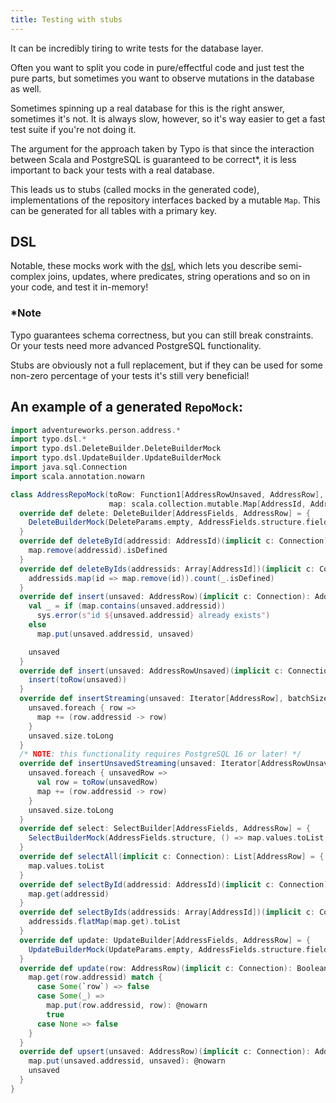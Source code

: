 ```yaml
---
title: Testing with stubs
---
```


It can be incredibly tiring to write tests for the database layer.

Often you want to split you code in pure/effectful code and just test the pure parts,
but sometimes you want to observe mutations in the database as well.

Sometimes spinning up a real database for this is the right answer, sometimes it's not.
It is always slow, however, so it's way easier to get a fast test suite if you're not doing it.

The argument for the approach taken by Typo is that since the interaction between Scala
and PostgreSQL is guaranteed to be correct*, it is less important to back your tests with a real database.

This leads us to stubs (called mocks in the generated code), implementations of the repository
interfaces backed by a mutable `Map`. This can be generated for all tables with a primary key.

## DSL

Notable, these mocks work with the [dsl](what-is/dsl.md), which lets you describe semi-complex joins, updates, where predicates,
string operations and so on in your code, and test it in-memory!

### *Note

Typo guarantees schema correctness, but you can still break constraints.
Or your tests need more advanced PostgreSQL functionality.

Stubs are obviously not a full replacement, but if they can be used for some non-zero percentage
of your tests it's still very beneficial!

## An example of a generated `RepoMock`:

```scala mdoc:silent
import adventureworks.person.address.*
import typo.dsl.*
import typo.dsl.DeleteBuilder.DeleteBuilderMock
import typo.dsl.UpdateBuilder.UpdateBuilderMock
import java.sql.Connection
import scala.annotation.nowarn

class AddressRepoMock(toRow: Function1[AddressRowUnsaved, AddressRow],
                      map: scala.collection.mutable.Map[AddressId, AddressRow] = scala.collection.mutable.Map.empty) extends AddressRepo {
  override def delete: DeleteBuilder[AddressFields, AddressRow] = {
    DeleteBuilderMock(DeleteParams.empty, AddressFields.structure.fields, map)
  }
  override def deleteById(addressid: AddressId)(implicit c: Connection): Boolean = {
    map.remove(addressid).isDefined
  }
  override def deleteByIds(addressids: Array[AddressId])(implicit c: Connection): Int = {
    addressids.map(id => map.remove(id)).count(_.isDefined)
  }
  override def insert(unsaved: AddressRow)(implicit c: Connection): AddressRow = {
    val _ = if (map.contains(unsaved.addressid))
      sys.error(s"id ${unsaved.addressid} already exists")
    else
      map.put(unsaved.addressid, unsaved)

    unsaved
  }
  override def insert(unsaved: AddressRowUnsaved)(implicit c: Connection): AddressRow = {
    insert(toRow(unsaved))
  }
  override def insertStreaming(unsaved: Iterator[AddressRow], batchSize: Int)(implicit c: Connection): Long = {
    unsaved.foreach { row =>
      map += (row.addressid -> row)
    }
    unsaved.size.toLong
  }
  /* NOTE: this functionality requires PostgreSQL 16 or later! */
  override def insertUnsavedStreaming(unsaved: Iterator[AddressRowUnsaved], batchSize: Int)(implicit c: Connection): Long = {
    unsaved.foreach { unsavedRow =>
      val row = toRow(unsavedRow)
      map += (row.addressid -> row)
    }
    unsaved.size.toLong
  }
  override def select: SelectBuilder[AddressFields, AddressRow] = {
    SelectBuilderMock(AddressFields.structure, () => map.values.toList, SelectParams.empty)
  }
  override def selectAll(implicit c: Connection): List[AddressRow] = {
    map.values.toList
  }
  override def selectById(addressid: AddressId)(implicit c: Connection): Option[AddressRow] = {
    map.get(addressid)
  }
  override def selectByIds(addressids: Array[AddressId])(implicit c: Connection): List[AddressRow] = {
    addressids.flatMap(map.get).toList
  }
  override def update: UpdateBuilder[AddressFields, AddressRow] = {
    UpdateBuilderMock(UpdateParams.empty, AddressFields.structure.fields, map)
  }
  override def update(row: AddressRow)(implicit c: Connection): Boolean = {
    map.get(row.addressid) match {
      case Some(`row`) => false
      case Some(_) =>
        map.put(row.addressid, row): @nowarn
        true
      case None => false
    }
  }
  override def upsert(unsaved: AddressRow)(implicit c: Connection): AddressRow = {
    map.put(unsaved.addressid, unsaved): @nowarn
    unsaved
  }
}

```

